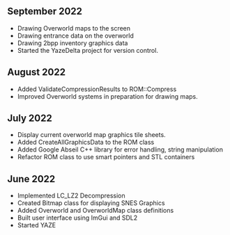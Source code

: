 ## September 2022

- Drawing Overworld maps to the screen
- Drawing entrance data on the overworld
- Drawing 2bpp inventory graphics data 
- Started the YazeDelta project for version control.

## August 2022

- Added ValidateCompressionResults to ROM::Compress
- Improved Overworld systems in preparation for drawing maps.

## July 2022

- Display current overworld map graphics tile sheets.
- Added CreateAllGraphicsData to the ROM class
- Added Google Abseil C++ library for error handling, string manipulation 
- Refactor ROM class to use smart pointers and STL containers

## June 2022
 
- Implemented LC_LZ2 Decompression 
- Created Bitmap class for displaying SNES Graphics 
- Added Overworld and OverworldMap class definitions 
- Built user interface using ImGui and SDL2
- Started YAZE